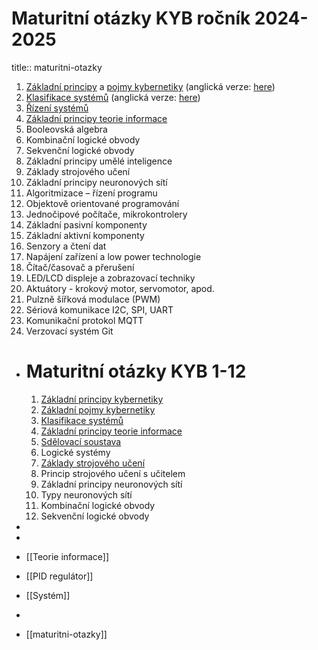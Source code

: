 # Maturitní otázky KYB ročník 2024-2025
title:: maturitni-otazky

1. [Základní principy](./chapters/zakladni_principy.md) a [pojmy kybernetiky](./chapters/systems_CZ.md) (anglická verze: [here](./chapters/systems.md))
2. [Klasifikace systémů](./chapters/systems_CZ.md) (anglická verze: [here](./chapters/systems.md))
3. [Řízení systémů](./chapters/PID_regulator.md)
4. [Základní principy teorie informace](./chapters/information_theory.md)
5. Booleovská algebra
6. Kombinační logické obvody
7. Sekvenční logické obvody
8. Základní principy umělé inteligence
9. Základy strojového učení
10. Základní principy neuronových sítí
11. Algoritmizace – řízení programu
12. Objektově orientované programování
13. Jednočipové počítače, mikrokontrolery
14. Základní pasivní komponenty
15. Základní aktivní komponenty
16. Senzory a čtení dat
17. Napájení zařízení a low power technologie
18. Čítač/časovač a přerušení
19. LED/LCD displeje a zobrazovací techniky
20. Aktuátory - krokový motor, servomotor, apod.
21. Pulzně šířková modulace (PWM)
22. Sériová komunikace I2C, SPI, UART
23. Komunikační protokol MQTT
24. Verzovací systém Git
- # Maturitní otázky KYB 1-12
  
  1. [Základní principy kybernetiky](./zakladni_principy.md)
  2. [Základní pojmy kybernetiky](./zakladni_pojmy.md)
  3. [Klasifikace systémů](./klasifikace_systemu.md)
  4. [Základní principy teorie informace](./teorie_informace.md)
  5. [Sdělovací soustava](./teorie_informace.md)
  6. Logické systémy
  7. [Základy strojového učení](./stro¨jove_uceni.md)
  8. Princip strojového učení s učitelem
  9. Základní principy neuronových sítí
  10. Typy neuronových sítí
  11. Kombinační logické obvody
  12. Sekvenční logické obvody
-
-
- [[Teorie informace]]
- [[PID regulátor]]
- [[Systém]]
-
- [[maturitni-otazky]]